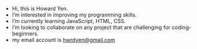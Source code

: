 - Hi, this is Howard Yen.
- I’m interested in improving my programming skills.
- I’m currently learning JavaScript, HTML, CSS.
- I’m looking to collaborate on any project that are challenging for coding-beginners.
- my email account is hwrdyen@gmail.com

<!---
hwrdyen/hwrdyen is a ✨ special ✨ repository because its `README.md` (this file) appears on your GitHub profile.
You can click the Preview link to take a look at your changes.
--->
